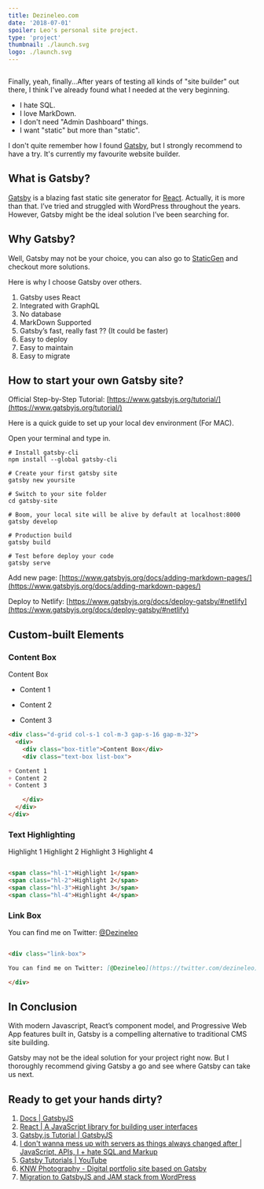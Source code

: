 ```yaml
---
title: Dezineleo.com
date: '2018-07-01'
spoiler: Leo's personal site project.
type: 'project'
thumbnail: ./launch.svg
logo: ./launch.svg
---
```


```toc
```

Finally, yeah, finally...After years of testing all kinds of "site builder" out there, I think I've already found what I needed at the very beginning.

+ I hate SQL.
+ I love MarkDown.
+ I don't need "Admin Dashboard" things.
+ I want "static" but more than "static".

I don't quite remember how I found [Gatsby](https://www.gatsbyjs.org/), but I strongly recommend to have a try. It's currently my favourite website builder.

## What is Gatsby?
[Gatsby](https://www.gatsbyjs.org/) is a blazing fast static site generator for [React](https://reactjs.com). Actually, it is more than that. I’ve tried and struggled with WordPress throughout the years. However, Gatsby might be the ideal solution I’ve been searching for.

## Why Gatsby?
Well, Gatsby may not be your choice, you can also go to [StaticGen](https://www.staticgen.com/) and checkout more solutions.

Here is why I choose Gatsby over others.

1. Gatsby uses React
2. Integrated with GraphQL
3. No database
4. MarkDown Supported
5. Gatsby’s fast, really fast ?? (It could be faster)
6. Easy to deploy
7. Easy to maintain
8. Easy to migrate

## How to start your own Gatsby site?

<div class="link-box">

Official Step-by-Step Tutorial: [https://www.gatsbyjs.org/tutorial/](https://www.gatsbyjs.org/tutorial/)

</div>

Here is a quick guide to set up your local dev environment (For MAC).

Open your terminal and type in.

```terminal
# Install gatsby-cli
npm install --global gatsby-cli

# Create your first gatsby site
gatsby new yoursite

# Switch to your site folder
cd gatsby-site

# Boom, your local site will be alive by default at localhost:8000
gatsby develop

# Production build
gatsby build

# Test before deploy your code
gatsby serve
```

<div class="link-box">

Add new page: [https://www.gatsbyjs.org/docs/adding-markdown-pages/](https://www.gatsbyjs.org/docs/adding-markdown-pages/)

</div>
<div class="link-box">

Deploy to Netlify: [https://www.gatsbyjs.org/docs/deploy-gatsby/#netlify](https://www.gatsbyjs.org/docs/deploy-gatsby/#netlify)

</div>

## Custom-built Elements

### Content Box

<div class="d-grid col-s-1 col-m-3 gap-s-16 gap-m-32">
  <div>
    <div class="box-title">Content Box</div>
    <div class="text-box list-box">

+ Content 1
+ Content 2
+ Content 3

    </div>
  </div>
</div>

```md
<div class="d-grid col-s-1 col-m-3 gap-s-16 gap-m-32">
  <div>
    <div class="box-title">Content Box</div>
    <div class="text-box list-box">

+ Content 1
+ Content 2
+ Content 3

    </div>
  </div>
</div>

```

### Text Highlighting

<span class="hl-1">Highlight 1</span>
<span class="hl-2">Highlight 2</span>
<span class="hl-3">Highlight 3</span>
<span class="hl-4">Highlight 4</span>

```md

<span class="hl-1">Highlight 1</span>
<span class="hl-2">Highlight 2</span>
<span class="hl-3">Highlight 3</span>
<span class="hl-4">Highlight 4</span>

```

### Link Box

<div class="link-box">

You can find me on Twitter: [@Dezineleo](https://twitter.com/dezineleo)

</div>

```md

<div class="link-box">

You can find me on Twitter: [@Dezineleo](https://twitter.com/dezineleo)

</div>

```

## In Conclusion
With modern Javascript, React’s component model, and Progressive Web App features built in, Gatsby is a compelling alternative to traditional CMS site building.

Gatsby may not be the ideal solution for your project right now. But I thoroughly recommend giving Gatsby a go and see where Gatsby can take us next.

## Ready to get your hands dirty?
1. [Docs | GatsbyJS](https://www.gatsbyjs.org/docs/)
2. [React | A JavaScript library for building user interfaces](https://reactjs.org/)
3. [Gatsby.js Tutorial | GatsbyJS](https://www.gatsbyjs.org/tutorial/)
4. [I don't wanna mess up with servers as things always changed after | JavaScript, APIs,  I + hate SQL.and Markup](https://jamstack.org/)
5. [Gatsby Tutorials | YouTube](https://www.youtube.com/playlist?list=PLT_i4XJaEf8vSP_ludWfdKvrtQT9W7-sO)
6. [KNW Photography - Digital portfolio site based on Gatsby](https://github.com/ryanwiemer/knw)
7. [Migration to GatsbyJS and JAM stack from WordPress](https://www.gatsbyjs.org/blog/2018-03-29-migration-from-wordpress-to-gatsby/)
